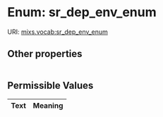 
# Enum: sr_dep_env_enum




URI: [mixs.vocab:sr_dep_env_enum](https://w3id.org/mixs/vocab/sr_dep_env_enum)


## Other properties

|  |  |  |
| --- | --- | --- |

## Permissible Values

| Text | Meaning |
| :--- | --------: |

